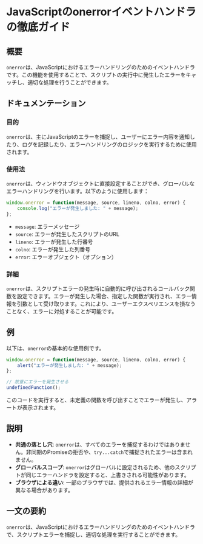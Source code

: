 <!--
Meta Description: # JavaScriptのonerrorイベントハンドラの徹底ガイド ## 概要 `onerror`は、JavaScriptにおけるエラーハンドリングのためのイベントハンドラです。この機能を使用することで、スクリプトの実行中に発生したエラーをキャッチし、適切な処理を行うことができます。 ## ドキュ...
Meta Keywords: onerror, message, source, lineno, colno
-->

# JavaScriptのonerrorイベントハンドラの徹底ガイド

## 概要
`onerror`は、JavaScriptにおけるエラーハンドリングのためのイベントハンドラです。この機能を使用することで、スクリプトの実行中に発生したエラーをキャッチし、適切な処理を行うことができます。

## ドキュメンテーション
### 目的
`onerror`は、主にJavaScriptのエラーを捕捉し、ユーザーにエラー内容を通知したり、ログを記録したり、エラーハンドリングのロジックを実行するために使用されます。

### 使用法
`onerror`は、ウィンドウオブジェクトに直接設定することができ、グローバルなエラーハンドリングを行います。以下のように使用します：

```javascript
window.onerror = function(message, source, lineno, colno, error) {
    console.log("エラーが発生しました: " + message);
};
```

- `message`: エラーメッセージ
- `source`: エラーが発生したスクリプトのURL
- `lineno`: エラーが発生した行番号
- `colno`: エラーが発生した列番号
- `error`: エラーオブジェクト（オプション）

### 詳細
`onerror`は、スクリプトエラーの発生時に自動的に呼び出されるコールバック関数を設定できます。エラーが発生した場合、指定した関数が実行され、エラー情報を引数として受け取ります。これにより、ユーザーエクスペリエンスを損なうことなく、エラーに対処することが可能です。

## 例
以下は、`onerror`の基本的な使用例です。

```javascript
window.onerror = function(message, source, lineno, colno, error) {
    alert("エラーが発生しました: " + message);
};

// 故意にエラーを発生させる
undefinedFunction();
```

このコードを実行すると、未定義の関数を呼び出すことでエラーが発生し、アラートが表示されます。

## 説明
- **共通の落とし穴**: `onerror`は、すべてのエラーを捕捉するわけではありません。非同期のPromiseの拒否や、`try...catch`で捕捉されたエラーは含まれません。
- **グローバルスコープ**: `onerror`はグローバルに設定されるため、他のスクリプトが同じエラーハンドラを設定すると、上書きされる可能性があります。
- **ブラウザによる違い**: 一部のブラウザでは、提供されるエラー情報の詳細が異なる場合があります。

## 一文の要約
`onerror`は、JavaScriptにおけるエラーハンドリングのためのイベントハンドラで、スクリプトエラーを捕捉し、適切な処理を実行することができます。